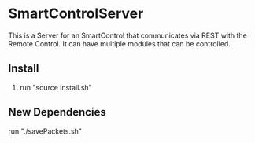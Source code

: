 # SmartControlServer
This is a Server for an SmartControl that communicates via REST with the Remote Control. It can have multiple modules that can be controlled.

## Install

1. run "source install.sh"

## New Dependencies

run "./savePackets.sh"